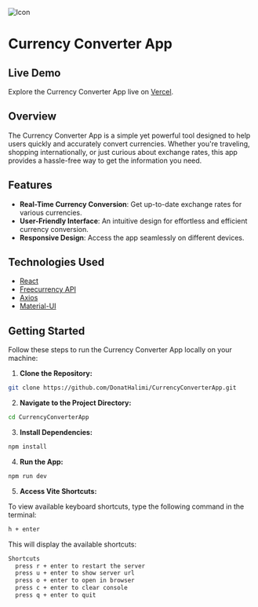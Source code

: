 ![Icon](https://github.com/DonatHalimi/CurrencyConverterApp/assets/118883706/6ad5fc8a-f15a-499e-9dbb-bf89779acdf6)

# Currency Converter App

## Live Demo

Explore the Currency Converter App live on [Vercel](https://currency-converter-app-nu-tan.vercel.app).

## Overview

The Currency Converter App is a simple yet powerful tool designed to help users quickly and accurately convert currencies. Whether you're traveling, shopping internationally, or just curious about exchange rates, this app provides a hassle-free way to get the information you need.

## Features

- **Real-Time Currency Conversion**: Get up-to-date exchange rates for various currencies.
- **User-Friendly Interface**: An intuitive design for effortless and efficient currency conversion.
- **Responsive Design**: Access the app seamlessly on different devices.

## Technologies Used

- [React](https://reactjs.org/)
- [Freecurrency API](https://freecurrencyapi.com)
- [Axios](https://axios-http.com/)
- [Material-UI](https://mui.com/material-ui/)

## Getting Started

Follow these steps to run the Currency Converter App locally on your machine:

1. **Clone the Repository:**

```bash
git clone https://github.com/DonatHalimi/CurrencyConverterApp.git
```
2. **Navigate to the Project Directory:**
```bash
cd CurrencyConverterApp
```
3. **Install Dependencies:**
```bash
npm install
```
4. **Run the App:**
```bash
npm run dev
```
5. **Access Vite Shortcuts:**

To view available keyboard shortcuts, type the following command in the terminal:

```bash
h + enter
```

This will display the available shortcuts:
```bash
Shortcuts
  press r + enter to restart the server
  press u + enter to show server url
  press o + enter to open in browser
  press c + enter to clear console
  press q + enter to quit
```
